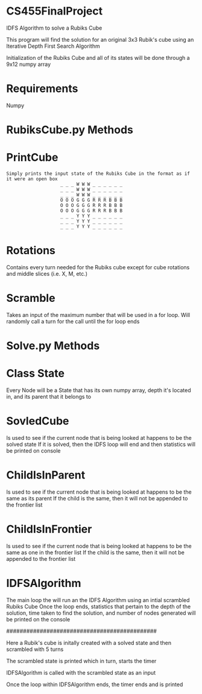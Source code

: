 # CS455FinalProject
IDFS Algorithm to solve a Rubiks Cube


This program will find the solution for an original 3x3 Rubik's cube using an Iterative Depth First Search Algorithm

Initialization of the Rubiks Cube and all of its states will be done through a 9x12 numpy array

# Requirements
Numpy

# RubiksCube.py Methods
  # PrintCube
    Simply prints the input state of the Rubiks Cube in the format as if it were an open box
                        _ _ _ W W W _ _ _ _ _ _
                        _ _ _ W W W _ _ _ _ _ _
                        _ _ _ W W W _ _ _ _ _ _
                        O O O G G G R R R B B B
                        O O O G G G R R R B B B
                        O O O G G G R R R B B B
                        _ _ _ Y Y Y _ _ _ _ _ _
                        _ _ _ Y Y Y _ _ _ _ _ _
                        _ _ _ Y Y Y _ _ _ _ _ _
                        
   # Rotations
  Contains every turn needed for the Rubiks cube except for cube rotations and middle slices (i.e. X, M, etc.)
    
   # Scramble
  Takes an input of the maximum number that will be used in a for loop. Will randomly call a turn for the call until the for loop ends
    
# Solve.py Methods
  # Class State
  Every Node will be a State that has its own numpy array, depth it's located in, and its parent that it belongs to
  
  # SovledCube
  Is used to see if the current node that is being looked at happens to be the solved state
  If it is solved, then the IDFS loop will end and then statistics will be printed on console
  
  # ChildIsInParent
  Is used to see if the current node that is being looked at happens to be the same as its parent
  If the child is the same, then it will not be appended to the frontier list
  
  # ChildIsInFrontier
  Is used to see if the current node that is being looked at happens to be the same as one in the frontier list
  If the child is the same, then it will not be appended to the frontier list
  
  # IDFSAlgorithm
  The main loop the will run an the IDFS Algorithm using an intial scrambled Rubiks Cube
  Once the loop ends, statistics that pertain to the depth of the solution, time taken to find the solution, and number of nodes 
  generated will be printed on the console

  #############################################
  
  Here a Rubik's cube is initally created with a solved state and then scrambled with 5 turns
  
  The scrambled state is printed which in turn, starts the timer 
  
  IDFSAlgorithm is called with the scrambled state as an input
  
  Once the loop within IDFSAlgorithm ends, the timer ends and is printed
